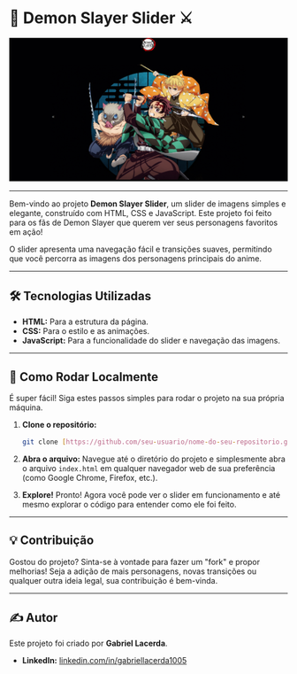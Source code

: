 # 👺 Demon Slayer Slider ⚔️

![Preview do projeto](./assets/preview.png)

---

Bem-vindo ao projeto **Demon Slayer Slider**, um slider de imagens simples e elegante, construído com HTML, CSS e JavaScript. Este projeto foi feito para os fãs de Demon Slayer que querem ver seus personagens favoritos em ação!

O slider apresenta uma navegação fácil e transições suaves, permitindo que você percorra as imagens dos personagens principais do anime.

---

## 🛠️ Tecnologias Utilizadas

* **HTML:** Para a estrutura da página.
* **CSS:** Para o estilo e as animações.
* **JavaScript:** Para a funcionalidade do slider e navegação das imagens.

---

## 🚀 Como Rodar Localmente

É super fácil! Siga estes passos simples para rodar o projeto na sua própria máquina.

1.  **Clone o repositório:**
    ```bash
    git clone [https://github.com/seu-usuario/nome-do-seu-repositorio.git](https://github.com/seu-usuario/nome-do-seu-repositorio.git)
    ```

2.  **Abra o arquivo:**
    Navegue até o diretório do projeto e simplesmente abra o arquivo `index.html` em qualquer navegador web de sua preferência (como Google Chrome, Firefox, etc.).

3.  **Explore!**
    Pronto! Agora você pode ver o slider em funcionamento e até mesmo explorar o código para entender como ele foi feito.

---

## 💡 Contribuição

Gostou do projeto? Sinta-se à vontade para fazer um "fork" e propor melhorias! Seja a adição de mais personagens, novas transições ou qualquer outra ideia legal, sua contribuição é bem-vinda.

---

## ✍️ Autor

Este projeto foi criado por **Gabriel Lacerda**.

* **LinkedIn:** [linkedin.com/in/gabriellacerda1005](https://www.linkedin.com/in/gabriellacerda1005)